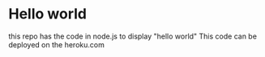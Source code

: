 # Hello world 
this repo has the code in node.js to display "hello world"
This code can be deployed on the heroku.com

